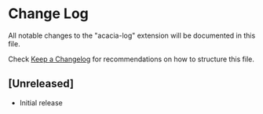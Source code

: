 # Change Log

All notable changes to the "acacia-log" extension will be documented in this file.

Check [Keep a Changelog](http://keepachangelog.com/) for recommendations on how to structure this file.

## [Unreleased]

- Initial release